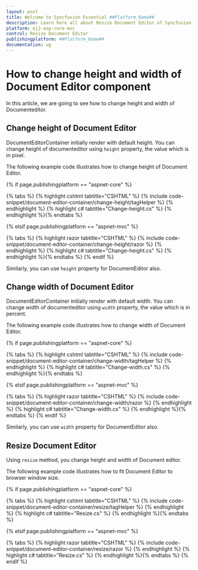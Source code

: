 ```yaml
---
layout: post
title: Welcome to Syncfusion Essential ##Platform_Name##
description: Learn here all about Resize Document Editor of Syncfusion Essential ##Platform_Name## widgets based on HTML5 and jQuery.
platform: ej2-asp-core-mvc
control: Resize Document Editor
publishingplatform: ##Platform_Name##
documentation: ug
---
```



# How to change height and width of Document Editor component

In this article, we are going to see how to change height and width of Documenteditor.

## Change height of Document Editor

DocumentEditorContainer initially render with default height. You can change height of documenteditor using `height` property, the value which is in pixel.

The following example code illustrates how to change height of Document Editor.

{% if page.publishingplatform == "aspnet-core" %}

{% tabs %}
{% highlight cshtml tabtitle="CSHTML" %}
{% include code-snippet/document-editor-container/change-height/tagHelper %}
{% endhighlight %}
{% highlight c# tabtitle="Change-height.cs" %}
{% endhighlight %}{% endtabs %}

{% elsif page.publishingplatform == "aspnet-mvc" %}

{% tabs %}
{% highlight razor tabtitle="CSHTML" %}
{% include code-snippet/document-editor-container/change-height/razor %}
{% endhighlight %}
{% highlight c# tabtitle="Change-height.cs" %}
{% endhighlight %}{% endtabs %}
{% endif %}



Similarly, you can use `height` property for DocumentEditor also.

## Change width of Document Editor

DocumentEditorContainer initially render with default width. You can change width of documenteditor using `width` property, the value which is in percent.

The following example code illustrates how to change width of Document Editor.

{% if page.publishingplatform == "aspnet-core" %}

{% tabs %}
{% highlight cshtml tabtitle="CSHTML" %}
{% include code-snippet/document-editor-container/change-width/tagHelper %}
{% endhighlight %}
{% highlight c# tabtitle="Change-width.cs" %}
{% endhighlight %}{% endtabs %}

{% elsif page.publishingplatform == "aspnet-mvc" %}

{% tabs %}
{% highlight razor tabtitle="CSHTML" %}
{% include code-snippet/document-editor-container/change-width/razor %}
{% endhighlight %}
{% highlight c# tabtitle="Change-width.cs" %}
{% endhighlight %}{% endtabs %}
{% endif %}



Similarly, you can use `width` property for DocumentEditor also.

## Resize Document Editor

Using `resize` method, you change height and width of Document editor.

The following example code illustrates how to fit Document Editor to browser window size.

{% if page.publishingplatform == "aspnet-core" %}

{% tabs %}
{% highlight cshtml tabtitle="CSHTML" %}
{% include code-snippet/document-editor-container/resize/tagHelper %}
{% endhighlight %}
{% highlight c# tabtitle="Resize.cs" %}
{% endhighlight %}{% endtabs %}

{% elsif page.publishingplatform == "aspnet-mvc" %}

{% tabs %}
{% highlight razor tabtitle="CSHTML" %}
{% include code-snippet/document-editor-container/resize/razor %}
{% endhighlight %}
{% highlight c# tabtitle="Resize.cs" %}
{% endhighlight %}{% endtabs %}
{% endif %}

